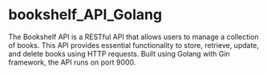 # bookshelf_API_Golang
The Bookshelf API is a RESTful API that allows users to manage a collection of books. This API provides essential functionality to store, retrieve, update, and delete books using HTTP requests. Built using Golang with Gin framework, the API runs on port 9000.
